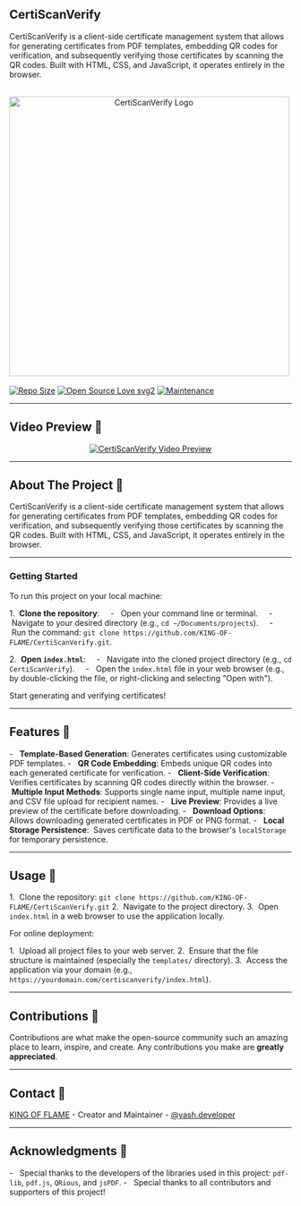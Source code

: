 ## CertiScanVerify
CertiScanVerify is a client-side certificate management system that allows for generating certificates from PDF templates, embedding QR codes for verification, and subsequently verifying those certificates by scanning the QR codes. Built with HTML, CSS, and JavaScript, it operates entirely in the browser.


<p align="center">
  <img src="https://i.ibb.co/0pZdSqKZ/Gemini-Generated-Image-z56q1jz56q1jz56q.png" alt="CertiScanVerify Logo" width="500"> 
</p>

[![Repo Size](https://img.shields.io/github/repo-size/KING-OF-FLAME/CertiScanVerify?style=flat-square&color=orange)](https://github.com/KING-OF-FLAME/CertiScanVerify)
[![Open Source Love svg2](https://badges.frapsoft.com/os/v2/open-source.svg?v=103)](https://github.com/KING-OF-FLAME/CertiScanVerify)
[![Maintenance](https://img.shields.io/badge/Maintained%3F-yes-green.svg)](https://github.com/KING-OF-FLAME/CertiScanVerify/graphs/commit-activity)

-------------------------------------------------

## Video Preview 📍

<p align="center">
  <a href="https://youtu.be/S5bHNNH_FIk">
    <img src="https://i.ibb.co/0pZdSqKZ/Gemini-Generated-Image-z56q1jz56q1jz56q.png" alt="CertiScanVerify Video Preview">
  </a>
</p>

-------------------------------------------------

## About The Project 📍

CertiScanVerify is a client-side certificate management system that allows for generating certificates from PDF templates, embedding QR codes for verification, and subsequently verifying those certificates by scanning the QR codes. Built with HTML, CSS, and JavaScript, it operates entirely in the browser.

-------------------------------------------------

### Getting Started

To run this project on your local machine:

1.  **Clone the repository**:
    -   Open your command line or terminal.
    -   Navigate to your desired directory (e.g., `cd ~/Documents/projects`).
    -   Run the command: `git clone https://github.com/KING-OF-FLAME/CertiScanVerify.git`.

2.  **Open `index.html`**:
    -   Navigate into the cloned project directory (e.g., `cd CertiScanVerify`).
    -   Open the `index.html` file in your web browser (e.g., by double-clicking the file, or right-clicking and selecting "Open with").

Start generating and verifying certificates!

-------------------------------------------------

## Features 📍

-   **Template-Based Generation**: Generates certificates using customizable PDF templates.
-   **QR Code Embedding**: Embeds unique QR codes into each generated certificate for verification.
-   **Client-Side Verification**: Verifies certificates by scanning QR codes directly within the browser.
-   **Multiple Input Methods**: Supports single name input, multiple name input, and CSV file upload for recipient names.
-   **Live Preview**: Provides a live preview of the certificate before downloading.
-   **Download Options**: Allows downloading generated certificates in PDF or PNG format.
-   **Local Storage Persistence**:  Saves certificate data to the browser's `localStorage` for temporary persistence.

-------------------------------------------------

## Usage 📍

1.  Clone the repository: `git clone https://github.com/KING-OF-FLAME/CertiScanVerify.git`
2.  Navigate to the project directory.
3.  Open `index.html` in a web browser to use the application locally.

For online deployment:

1.  Upload all project files to your web server.
2.  Ensure that the file structure is maintained (especially the `templates/` directory).
3.  Access the application via your domain (e.g., `https://yourdomain.com/certiscanverify/index.html`).

-------------------------------------------------

## Contributions 📍

Contributions are what make the open-source community such an amazing place to learn, inspire, and create. Any contributions you make are **greatly appreciated**.

-------------------------------------------------

## Contact 📍

[KING OF FLAME](https://github.com/KING-OF-FLAME) - Creator and Maintainer - [@yash.developer](https://www.instagram.com/yash.developer/)

-------------------------------------------------

## Acknowledgments 📍

-   Special thanks to the developers of the libraries used in this project: `pdf-lib`, `pdf.js`, `QRious`, and `jsPDF`.
-   Special thanks to all contributors and supporters of this project!
